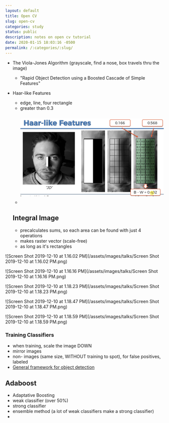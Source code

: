 ```yaml
---
layout: default
title: Open CV
slug: open-cv
categories: study
status: public
description: notes on open cv tutorial
date: 2020-01-15 18:03:16 -0500
permalink: /:categories/:slug/
---
```



- The Viola-Jones Algorithm (grayscale, find a nose, box travels thru the image)

  - "Rapid Object Detection using a Boosted Cascade of Simple Features"

- Haar-like Features

  - edge, line, four rectangle
  - greater than 0.3
  - <img src="/assets/images/talks/Screen Shot 2019-12-10 at 10.38.31 AM.png" alt="Screen Shot 2019-12-10 at 10.38.31 AM" style="zoom:50%; padding: 50px 0" />

  ## Integral Image

  - precalculates sums, so each area can be found with just 4 operations
  - makes raster vector (scale-free)
  - as long as it's rectangles

![Screen Shot 2019-12-10 at 1.16.02 PM](/assets/images/talks/Screen Shot 2019-12-10 at 1.16.02 PM.png)

![Screen Shot 2019-12-10 at 1.16.16 PM](/assets/images/talks/Screen Shot 2019-12-10 at 1.16.16 PM.png)

![Screen Shot 2019-12-10 at 1.18.23 PM](/assets/images/talks/Screen Shot 2019-12-10 at 1.18.23 PM.png)

![Screen Shot 2019-12-10 at 1.18.47 PM](/assets/images/talks/Screen Shot 2019-12-10 at 1.18.47 PM.png)

![Screen Shot 2019-12-10 at 1.18.59 PM](/assets/images/talks/Screen Shot 2019-12-10 at 1.18.59 PM.png)

### Training Classifiers

- when training, scale the image DOWN
- mirror images
- non- images (same size, WITHOUT training to spot), for false positives, labeled
- [General framework for object detection](https://www.researchgate.net/publication/3766402_General_framework_for_object_detection)

## Adaboost

- Adaptative Boosting
- weak classifier (over 50%)
- strong classifier
- ensemble method (a lot of weak classifiers make a strong classifier)
- 